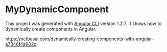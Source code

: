 # MyDynamicComponent

This project was generated with [Angular CLI](https://github.com/angular/angular-cli) version 1.2.7.
It shows how to dynamically create components in Angular.

https://netbasal.com/dynamically-creating-components-with-angular-a7346f4a982d 
